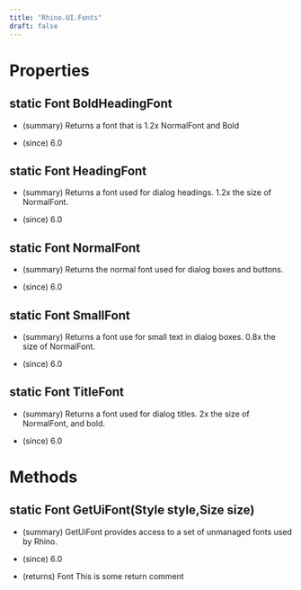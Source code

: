 ```yaml
---
title: "Rhino.UI.Fonts"
draft: false
---
```


# Properties
## static Font BoldHeadingFont
- (summary) 
     Returns a font that is 1.2x NormalFont and Bold
     
- (since) 6.0
## static Font HeadingFont
- (summary) 
     Returns a font used for dialog headings. 1.2x the size of NormalFont.
     
- (since) 6.0
## static Font NormalFont
- (summary) 
     Returns the normal font used for dialog boxes and buttons.
     
- (since) 6.0
## static Font SmallFont
- (summary) 
     Returns a font use for small text in dialog boxes. 0.8x the size of NormalFont.
     
- (since) 6.0
## static Font TitleFont
- (summary) 
     Returns a font used for dialog titles. 2x the size of NormalFont, and bold.
     
- (since) 6.0
# Methods
## static Font GetUiFont(Style style,Size size)
- (summary) 
     GetUiFont provides access to a set of unmanaged fonts used by Rhino.
     
- (since) 6.0
- (returns) Font This is some return comment

